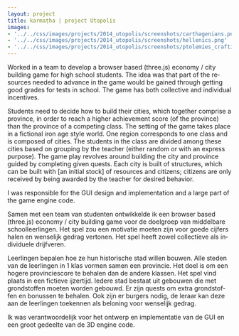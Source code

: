 ```yaml
---
layout: project
title: karmaṭha | project Utopolis
images: 
- '../../css/images/projects/2014_utopolis/screenshots/carthagenians.png'
- '../../css/images/projects/2014_utopolis/screenshots/hellenics.png'
- '../../css/images/projects/2014_utopolis/screenshots/ptolemies_crafting.png'
---
```


<script async src="https://pagead2.googlesyndication.com/pagead/js/adsbygoogle.js"></script>
<!-- wip -->
<ins class="adsbygoogle"
     style="display:block"
     data-ad-client="ca-pub-2585749878574535"
     data-ad-slot="8404002696"
     data-ad-format="auto"
     data-full-width-responsive="true"></ins>
<script>
     (adsbygoogle = window.adsbygoogle || []).push({});
</script>

<section class="content-block" id="">
  <div class="multi-lang-block">
    <div lang="en">
      <p>
        Worked in a team to develop a browser based (three.js) economy / city building game for high school students. The idea was that part of the resources needed to advance in the game would be gained through getting good grades for tests in school. The game has both collective and individual incentives.
      </p>
      <p>
        Students need to decide how to build their cities, which together comprise a province, in order to reach a higher achievement score (of the province) than the province of a competing class. The setting of the game takes place in a fictional iron age style world. One region corresponds to one class and is composed of cities. The students in the class are divided among these cities based on grouping by the teacher (either random or with an express purpose). The game play revolves around building the city and province guided by completing given quests. Each city is built of structures, which can be built with [an initial stock] of resources and citizens; citizens are only received by being awarded by the teacher for desired behavior.
      </p>
      <p>
        I was responsible for the GUI design and implementation and a large part of the game engine code.
      </p>
    </div>
    <div lang="nl">
      <p>
        Samen met een team van studenten ontwikkelde ik een browser based (three.js) economy / city building game voor de doelgroep van middelbare schoolleerlingen. Het spel zou een motivatie moeten zijn voor goede cijfers halen en wenselijk gedrag vertonen. Het spel heeft zowel collectieve als individuele drijfveren.
      </p>
      <p>
        Leerlingen bepalen hoe ze hun historische stad willen bouwen. Alle steden van de leerlingen in 1 klas vormen samen een provincie. Het doel is om een hogere provinciescore te behalen dan de andere klassen. Het spel vind plaats in een fictieve ijzertijd. Iedere stad bestaat uit gebouwen die met grondstoffen moeten worden gebouwd. Er zijn quests om extra grondstoffen en bonussen te behalen. Ook zijn er burgers nodig, de leraar kan deze aan de leerlingen toekennen als beloning voor wenselijk gedrag.
      </p>
      <p>
        Ik was verantwoordelijk voor het ontwerp en implementatie van de GUI en een groot gedeelte van de 3D engine code.
      </p>
    </div>
  </div>
</section>

